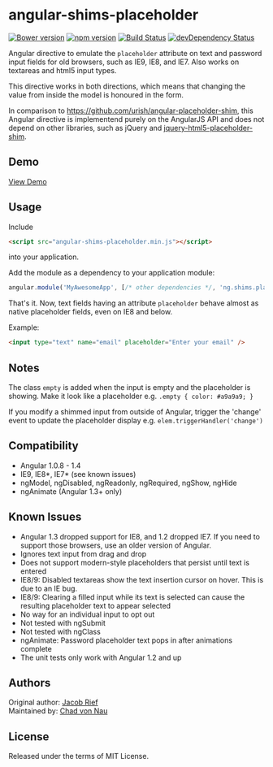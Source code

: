 angular-shims-placeholder
=========================
[![Bower version](https://badge.fury.io/bo/angular-shims-placeholder.svg)](http://badge.fury.io/bo/angular-shims-placeholder)
[![npm version](https://badge.fury.io/js/angular-shims-placeholder.svg)](http://badge.fury.io/js/angular-shims-placeholder)
[![Build Status](https://travis-ci.org/cvn/angular-shims-placeholder.svg?branch=master)](https://travis-ci.org/cvn/angular-shims-placeholder)
[![devDependency Status](https://david-dm.org/cvn/angular-shims-placeholder/dev-status.svg)](https://david-dm.org/cvn/angular-shims-placeholder#info=devDependencies)

Angular directive to emulate the `placeholder` attribute on text and password input fields for
old browsers, such as IE9, IE8, and IE7. Also works on textareas and html5 input types.

This directive works in both directions, which means that changing the value from inside the model 
is honoured in the form.  

In comparison to https://github.com/urish/angular-placeholder-shim, this Angular directive is
implementend purely on the AngularJS API and does not depend on other libraries, such as jQuery and
[jquery-html5-placeholder-shim](https://github.com/parndt/jquery-html5-placeholder-shim).

Demo
----

[View Demo](http://cvn.github.io/angular-shims-placeholder)

Usage
-----
Include 
```html
<script src="angular-shims-placeholder.min.js"></script>
```
into your application.

Add the module as a dependency to your application module:

```js
angular.module('MyAwesomeApp', [/* other dependencies */, 'ng.shims.placeholder']);
```

That's it. Now, text fields having an attribute `placeholder` behave almost as native
placeholder fields, even on IE8 and below.

Example:
```html
<input type="text" name="email" placeholder="Enter your email" />
```

Notes
-----
The class `empty` is added when the input is empty and the placeholder is
showing. Make it look like a placeholder e.g. `.empty { color: #a9a9a9; }`

If you modify a shimmed input from outside of Angular, trigger the 'change'
event to update the placeholder display e.g. `elem.triggerHandler('change')`

Compatibility
-------------
* Angular 1.0.8 - 1.4
* IE9, IE8*, IE7* (see known issues)
* ngModel, ngDisabled, ngReadonly, ngRequired, ngShow, ngHide
* ngAnimate (Angular 1.3+ only)

Known Issues
------------
* Angular 1.3 dropped support for IE8, and 1.2 dropped IE7. If you need to support those browsers, use an older version of Angular.
* Ignores text input from drag and drop
* Does not support modern-style placeholders that persist until text is entered
* IE8/9: Disabled textareas show the text insertion cursor on hover. This is due to an IE bug.
* IE8/9: Clearing a filled input while its text is selected can cause the resulting placeholder text to appear selected
* No way for an individual input to opt out
* Not tested with ngSubmit
* Not tested with ngClass
* ngAnimate: Password placeholder text pops in after animations complete
* The unit tests only work with Angular 1.2 and up

Authors
-------

Original author: [Jacob Rief](https://github.com/jrief)  
Maintained by: [Chad von Nau](https://github.com/cvn)

License
-------
Released under the terms of MIT License.
